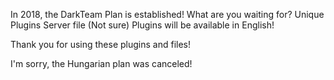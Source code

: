 In 2018, the DarkTeam Plan is established!
What are you waiting for?
Unique Plugins
Server file (Not sure)
Plugins will be available in English!

Thank you for using these plugins and files!

I'm sorry, the Hungarian plan was canceled!
